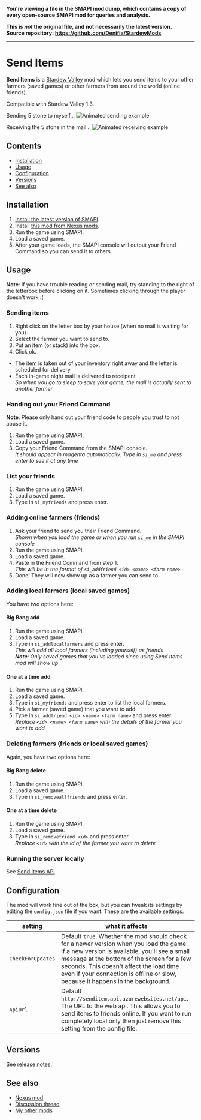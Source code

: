 **You're viewing a file in the SMAPI mod dump, which contains a copy of every open-source SMAPI mod
for queries and analysis.**

**This is _not_ the original file, and not necessarily the latest version.**  
**Source repository: https://github.com/Denifia/StardewMods**

----

# Send Items

**Send Items** is a [Stardew Valley](http://stardewvalley.net/) mod which lets you
send items to your other farmers (saved games) or other farmers from around the world (online friends).

Compatible with Stardew Valley 1.3.

Sending 5 stone to myself...
![Animated sending example](Screenshots/animation-send.gif)

Receiving the 5 stone in the mail...
![Animated receiving example](Screenshots/animation-receive.gif)

## Contents

* [Installation](#installation)
* [Usage](#usage)
* [Configuration](#configuration)
* [Versions](#versions)
* [See also](#see-also)

## Installation

1. [Install the latest version of SMAPI](http://canimod.com/guides/using-mods#installing-smapi).
2. Install [this mod from Nexus mods](http://www.nexusmods.com/stardewvalley/mods/1087).
3. Run the game using SMAPI.
4. Load a saved game.
5. After your game loads, the SMAPI console will output your Friend Command so you can send it to others.

## Usage

**Note**: If you have trouble reading or sending mail, try standing to the right of the letterbox
before clicking on it. Sometimes clicking through the player doesn't work :(

### Sending items

1. Right click on the letter box by your house (when no mail is waiting for you).
2. Select the farmer you want to send to.
3. Put an item (or stack) into the box.
4. Click ok.

* The item is taken out of your inventory right away and the letter is scheduled for delivery
* Each in-game night mail is delivered to receipent  
_So when you go to sleep to save your game, the mail is actually sent to another farmer_

### Handing out your Friend Command

**Note**: Please only hand out your friend code to people you trust to not abuse it.

1. Run the game using SMAPI.
2. Load a saved game.
3. Copy your Friend Command from the SMAPI console.  
  _It should appear in magenta automatically. Type in `si_me` and press enter to see it at any time_

### List your friends

1. Run the game using SMAPI.
2. Load a saved game.
3. Type in `si_myfriends` and press enter.  

### Adding online farmers (friends)

1. Ask your friend to send you their Friend Command.  
  _Shown when you load the game or when you run `si_me` in the SMAPI console_
2. Run the game using SMAPI.
3. Load a saved game.
4. Paste in the Friend Command from step 1.  
  _This will be in the format of `si_addfriend <id> <name> <farm name>`_
5. Done! They will now show up as a farmer you can send to.

### Adding local farmers (local saved games)

You have two options here:  

#### Big Bang add

1. Run the game using SMAPI.
2. Load a saved game.
3. Type in `si_addlocalfarmers` and press enter.  
  _This will add all local farmers (including yourself) as friends_  
  _**Note**: Only saved games that you've loaded since using Send Items mod will show up_

#### One at a time add

1. Run the game using SMAPI.
2. Load a saved game.
3. Type in `si_myfriends` and press enter to list the local farmers.
4. Pick a farmer (saved game) that you want to add.
5. Type in `si_addfriend <id> <name> <farm name>` and press enter.  
  _Replace `<id> <name> <farm name>` with the details of the farmer you want to add_

### Deleting farmers (friends or local saved games)

Again, you have two options here:

#### Big Bang delete

1. Run the game using SMAPI.
2. Load a saved game.
3. Type in `si_removeallfriends` and press enter.  

#### One at a time delete

1. Run the game using SMAPI.
2. Load a saved game.
3. Type in `si_removefriend <id>` and press enter.  
  _Replace `<id>` with the id of the farmer you want to delete_

### Running the server locally

See [Send Items API](../SendItemsApi/readme.md)

## Configuration

The mod will work fine out of the box, but you can tweak its settings by editing the `config.json`
file if you want. These are the available settings:

| setting           | what it affects
| ----------------- | -------------------
| `CheckForUpdates` | Default `true`. Whether the mod should check for a newer version when you load the game. If a new version is available, you'll see a small message at the bottom of the screen for a few seconds. This doesn't affect the load time even if your connection is offline or slow, because it happens in the background.
| `ApiUrl`          | Default `http://senditemsapi.azurewebsites.net/api`. The URL to the web api. This allows you to send items to friends online. If you want to run completely local only then just remove this setting from the config file.

## Versions

See [release notes](release-notes.md).

## See also

* [Nexus mod](http://www.nexusmods.com/stardewvalley/mods/1087)
* [Discussion thread](http://community.playstarbound.com/threads/send-items-to-other-farmers.132617/)
* [My other mods](../readme.md)
